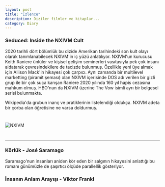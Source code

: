 ```yaml
---
layout: post
title: "İzlence"
description: Diziler filmler ve kitaplar...
category: Diary
---
```


### Seduced: Inside the NXIVM Cult

2020 tarihli dört bölümlük bu dizide Amerikan tarihindeki son kult olayı olarak tanımlanabilecek NXIVM'in iç yüzü anlatılıyor. NXIVM'un kurucusu Keith Raniere ünlüler ve kişisel gelişim seminerleri vasıtasıyla pek çok insanı aldatarak çevresindekilere de tacizde bulunmuş. Özellikle yeni üye almak için Allison Mack'in hikayesi çok çarpıcı. Aynı zamanda bir multilevel marketting (piramit şeması) olan NXIVM içerisinde DOS adı verilen bir gizli grup ile bir çok suça karışan Raniere 2020 yılında 160 yıl hapis cezasına mahkum olmuş. HBO'nun da NXIVM üzerine The Vow isimli ayrı bir belgesel serisi bulunmakta.

Wikipedia'da grubun inanç ve pratiklerinin listelendiği oldukça. NXIVM adeta bir çorba olan öğretisine ne varsa doldurmuş.

<div class="row" style="margin-bottom: 2.5rem; margin-top: 2.5rem;">
   <img class="u-max-full-width" src="https://upload.wikimedia.org/wikipedia/commons/3/3a/NXIVM_influences.png" alt="NXIVM">
</div>



---------------------------------

### Körlük - José Saramago

Saramago'nun insanları aniden kör eden bir salgının hikayesini anlattığı bu romanı günümüzle de şaşırtıcı ölçüde parallellik gösteriyor.

### İnsanın Anlam Arayışı - Viktor Frankl
